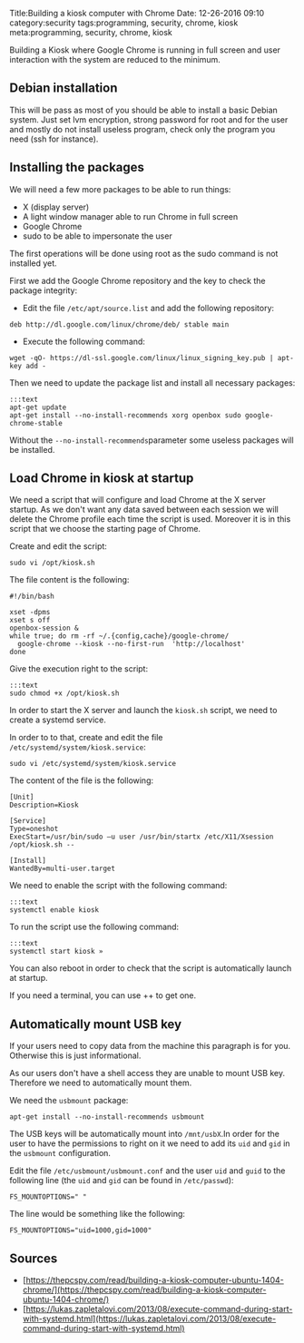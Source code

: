 Title:Building a kiosk computer with Chrome
Date: 12-26-2016 09:10
category:security
tags:programming, security, chrome, kiosk
meta:programming, security, chrome, kiosk

Building a Kiosk where Google Chrome is running in full screen and user
interaction with the system are reduced to the minimum.

<!-- PELICAN_END_SUMMARY -->

## Debian installation

This will be pass as most of you should be able to install a basic Debian
system. Just set lvm encryption, strong password for root and for the user and
mostly do not install useless program, check only the program you need (ssh for
instance).

## Installing the packages

We will need a few more packages to be able to run things:

  * X (display server)
  * A light window manager able to run Chrome in full screen
  * Google Chrome
  * sudo to be able to impersonate the user

The first operations will be done using root as the sudo command is not
installed yet.

First we add the Google Chrome repository and the key to check the package
integrity:

  * Edit the file `/etc/apt/source.list` and add the following repository:

`deb http://dl.google.com/linux/chrome/deb/ stable main`

  * Execute the following command:

`wget -qO- https://dl-ssl.google.com/linux/linux_signing_key.pub | apt-key add -`

Then we need to update the package list and install all necessary packages:

    :::text
    apt-get update
    apt-get install --no-install-recommends xorg openbox sudo google-chrome-stable

Without the `--no-install-recommends`parameter some useless packages will be
installed.

## Load Chrome in kiosk at startup

We need a script that will configure and load Chrome at the X server startup.
As we don't want any data saved between each session we will delete the Chrome
profile each time the script is used. Moreover it is in this script that we
choose the starting page of Chrome.

Create and edit the script:

    sudo vi /opt/kiosk.sh

The file content is the following:

    #!/bin/bash

    xset -dpms
    xset s off
    openbox-session &
    while true; do rm -rf ~/.{config,cache}/google-chrome/
      google-chrome --kiosk --no-first-run  'http://localhost'
    done

Give the execution right to the script:

    :::text
    sudo chmod +x /opt/kiosk.sh

In order to start the X server and launch the `kiosk.sh` script, we need to
create a systemd service.

In order to to that, create and edit the file `/etc/systemd/system/kiosk.service`:

    sudo vi /etc/systemd/system/kiosk.service

The content of the file is the following:

    [Unit]
    Description=Kiosk

    [Service]
    Type=oneshot
    ExecStart=/usr/bin/sudo –u user /usr/bin/startx /etc/X11/Xsession /opt/kiosk.sh --

    [Install]
    WantedBy=multi-user.target

We need to enable the script with the following command:

    :::text
    systemctl enable kiosk

To run the script use the following command:

    :::text
    systemctl start kiosk »

You can also reboot in order to check that the script is automatically launch at
startup.

If you need a terminal, you can use <ctrl>+<alt>+<F2-9> to get one.

## Automatically mount USB key

If your users need to copy data from the machine this paragraph is for you.
Otherwise this is just informational.

As our users don't have a shell access they are unable to mount USB key.
Therefore we need to automatically mount them.

We need the `usbmount` package:

    apt-get install --no-install-recommends usbmount

The USB keys will be automatically mount into `/mnt/usbX`.In order for the user
to have the permissions to right on it we need to add its `uid` and `gid` in the
`usbmount` configuration.

Edit the file `/etc/usbmount/usbmount.conf` and the user `uid` and `guid` to the
following line (the `uid` and `gid` can be found in `/etc/passwd`):

    FS_MOUNTOPTIONS=" "

The line would be something like the following:

    FS_MOUNTOPTIONS="uid=1000,gid=1000"

## Sources

 * [https://thepcspy.com/read/building-a-kiosk-computer-ubuntu-1404-chrome/](https://thepcspy.com/read/building-a-kiosk-computer-ubuntu-1404-chrome/)
 * [https://lukas.zapletalovi.com/2013/08/execute-command-during-start-with-systemd.html](https://lukas.zapletalovi.com/2013/08/execute-command-during-start-with-systemd.html)
